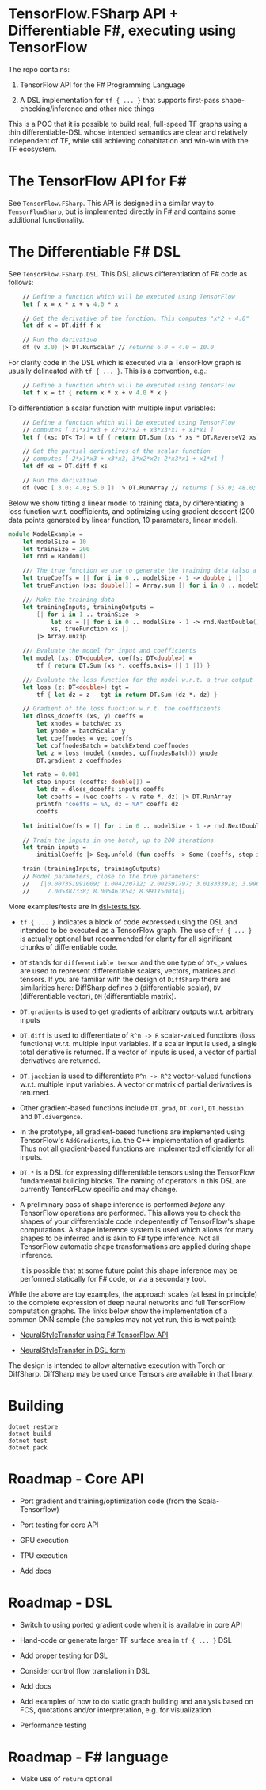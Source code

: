# TensorFlow.FSharp API + Differentiable F#, executing using TensorFlow

The repo contains:

1.	TensorFlow API for the F# Programming Language

2.	A DSL implementation for `tf { ... }` that supports first-pass shape-checking/inference and other nice things

This is a POC that it is possible to build real, full-speed
TF graphs using a thin differentiable-DSL whose intended semantics are clear and relatively independent
of TF, while still achieving cohabitation and win-win with the TF ecosystem.


# The TensorFlow API for F# 

See `TensorFlow.FSharp`.  This API is designed in a similar way to `TensorFlowSharp`, but is implemented directly in F# and
contains some additional functionality.

# The Differentiable F# DSL

See `TensorFlow.FSharp.DSL`.  This DSL allows differentiation of F# code as follows:

```fsharp
    // Define a function which will be executed using TensorFlow
    let f x = x * x + v 4.0 * x 

    // Get the derivative of the function. This computes "x*2 + 4.0"
    let df x = DT.diff f x  

    // Run the derivative 
    df (v 3.0) |> DT.RunScalar // returns 6.0 + 4.0 = 10.0
```
For clarity code in the DSL which is executed via a TensorFlow graph is usually delineated with `tf { ... }`. This
is a convention, e.g.:
```fsharp
    // Define a function which will be executed using TensorFlow
    let f x = tf { return x * x + v 4.0 * x }
```
To differentiation a scalar function with multiple input variables:
```fsharp
    // Define a function which will be executed using TensorFlow
    // computes [ x1*x1*x3 + x2*x2*x2 + x3*x3*x1 + x1*x1 ]
    let f (xs: DT<'T>) = tf { return DT.Sum (xs * xs * DT.ReverseV2 xs) } 

    // Get the partial derivatives of the scalar function
    // computes [ 2*x1*x3 + x3*x3; 3*x2*x2; 2*x3*x1 + x1*x1 ]
    let df xs = DT.diff f xs   

    // Run the derivative 
    df (vec [ 3.0; 4.0; 5.0 ]) |> DT.RunArray // returns [ 55.0; 48.0; 39.0 ]
```
Below we show fitting a linear model to training data, by differentiating a loss function w.r.t. coefficients, and optimizing
using gradient descent (200 data points generated by linear  function, 10 parameters, linear model).
```fsharp
module ModelExample =
    let modelSize = 10
    let trainSize = 200
    let rnd = Random()

    /// The true function we use to generate the training data (also a linear model)
    let trueCoeffs = [| for i in 0 .. modelSize - 1 -> double i |]
    let trueFunction (xs: double[]) = Array.sum [| for i in 0 .. modelSize - 1 -> trueCoeffs.[i] * xs.[i] |]

    /// Make the training data
    let trainingInputs, trainingOutputs = 
        [| for i in 1 .. trainSize -> 
            let xs = [| for i in 0 .. modelSize - 1 -> rnd.NextDouble() |]
            xs, trueFunction xs |]
        |> Array.unzip

    /// Evaluate the model for input and coefficients
    let model (xs: DT<double>, coeffs: DT<double>) = 
        tf { return DT.Sum (xs *. coeffs,axis= [| 1 |]) }

    /// Evaluate the loss function for the model w.r.t. a true output
    let loss (z: DT<double>) tgt = 
        tf { let dz = z - tgt in return DT.Sum (dz *. dz) }

    // Gradient of the loss function w.r.t. the coefficients
    let dloss_dcoeffs (xs, y) coeffs = 
        let xnodes = batchVec xs
        let ynode = batchScalar y
        let coeffnodes = vec coeffs
        let coffnodesBatch = batchExtend coeffnodes
        let z = loss (model (xnodes, coffnodesBatch)) ynode
        DT.gradient z coeffnodes 

    let rate = 0.001
    let step inputs (coeffs: double[]) = 
        let dz = dloss_dcoeffs inputs coeffs 
        let coeffs = (vec coeffs - v rate *. dz) |> DT.RunArray
        printfn "coeffs = %A, dz = %A" coeffs dz
        coeffs

    let initialCoeffs = [| for i in 0 .. modelSize - 1 -> rnd.NextDouble()  * double modelSize|]

    // Train the inputs in one batch, up to 200 iterations
    let train inputs =
        initialCoeffs |> Seq.unfold (fun coeffs -> Some (coeffs, step inputs coeffs)) |> Seq.truncate 200 |> Seq.last

    train (trainingInputs, trainingOutputs)
    // Model parameters, close to the true parameters:
	//   [|0.007351991009; 1.004220712; 2.002591797; 3.018333918; 3.996983572; 4.981999364; 5.986054734; 
	//     7.005387338; 8.005461854; 8.991150034|]
```
More examples/tests are in [dsl-tests.fsx](https://github.com/fsprojects/TensorFlow.FSharp/blob/master/tests/dsl-tests.fsx).

* `tf { ... }` indicates a block of code expressed using the DSL and intended to be executed as a TensorFlow graph.  The
  use of `tf { ... }` is actually optional but recommended for clarity for all significant chunks of differentiable code.

* `DT` stands for `differentiable tensor` and the one type of `DT<_>` values are used to represent differentiable scalars, vectors, matrices and tensors.
  If you are familiar with the design of `DiffSharp` there are similarities here: DiffSharp defines `D` (differentiable scalar), `DV` (differentiable
  vector), `DM` (differentiable matrix).

* `DT.gradients` is used to get gradients of arbitrary outputs w.r.t. arbitrary inputs

* `DT.diff` is used to differentiate of `R^n -> R` scalar-valued functions (loss functions) w.r.t. multiple input variables. If 
  a scalar input is used, a single total deriative is returned. If a vector of inputs is used, a vector of
  partial derivatives are returned.

* `DT.jacobian` is used to differentiate `R^n -> R^2` vector-valued functions w.r.t. multiple input variables. A vector or
  matrix of partial derivatives is returned.

* Other gradient-based functions include `DT.grad`, `DT.curl`, `DT.hessian` and `DT.divergence`.

* In the prototype, all gradient-based functions are implemented using TensorFlow's `AddGradients`, i.e. the C++ implementation of
  gradients. Thus not all gradient-based functions are implemented efficiently for all inputs.

* `DT.*` is a DSL for expressing differentiable tensors using the TensorFlow fundamental building blocks.  The naming
  of operators in this DSL are currently TensorFLow specific and may change.

* A preliminary pass of shape inference is performed _before_ any TensorFlow operations are performed.  This
  allows you to check the shapes of your differentiable code indepentently of TensorFlow's shape computations.
  A shape inference system is used which allows for many shapes to be inferred and is akin to F# type inference.
  Not all TensorFlow automatic shape transformations are applied during shape inference.

  It is possible that at some future point this shape inference may be performed statically for F# code, or via a
  secondary tool.

While the above are toy examples, the approach scales (at least in principle) to the complete expression of deep neural networks
and full TensorFlow computation graphs. The links below show the implementation of a common DNN sample (the samples may not
yet run, this is wet paint):

* [NeuralStyleTransfer using F# TensorFlow API](https://github.com/fsprojects/TensorFlow.FSharp/blob/master/examples/NeuralStyleTransfer.fsx)

* [NeuralStyleTransfer in DSL form](https://github.com/fsprojects/TensorFlow.FSharp/blob/master/examples/NeuralStyleTransfer-dsl.fsx)

The design is intended to allow alternative execution with Torch or DiffSharp.
DiffSharp may be used once Tensors are available in that library.

# Building

    dotnet restore
    dotnet build
    dotnet test
    dotnet pack

# Roadmap - Core API

* Port gradient and training/optimization code (from the Scala-Tensorflow)

* Port testing for core API

* GPU execution

* TPU execution

* Add docs

# Roadmap - DSL

* Switch to using ported gradient code when it is available in core API

* Hand-code or generate larger TF surface area in `tf { ... }` DSL

* Add proper testing for DSL 

* Consider control flow translation in DSL

* Add docs

* Add examples of how to do static graph building and analysis based on FCS, quotations and/or interpretation, e.g. for visualization

* Performance testing

# Roadmap - F# language

* Make use of `return` optional
